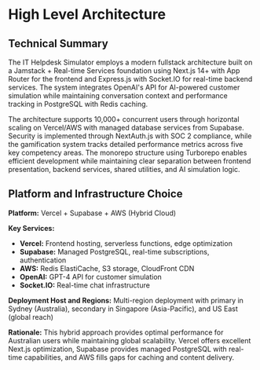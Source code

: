 # High Level Architecture

## Technical Summary

The IT Helpdesk Simulator employs a modern fullstack architecture built on a Jamstack + Real-time Services foundation using Next.js 14+ with App Router for the frontend and Express.js with Socket.IO for real-time backend services. The system integrates OpenAI's API for AI-powered customer simulation while maintaining conversation context and performance tracking in PostgreSQL with Redis caching.

The architecture supports 10,000+ concurrent users through horizontal scaling on Vercel/AWS with managed database services from Supabase. Security is implemented through NextAuth.js with SOC 2 compliance, while the gamification system tracks detailed performance metrics across five key competency areas. The monorepo structure using Turborepo enables efficient development while maintaining clear separation between frontend presentation, backend services, shared utilities, and AI simulation logic.

## Platform and Infrastructure Choice

**Platform:** Vercel + Supabase + AWS (Hybrid Cloud)

**Key Services:**

- **Vercel:** Frontend hosting, serverless functions, edge optimization
- **Supabase:** Managed PostgreSQL, real-time subscriptions, authentication
- **AWS:** Redis ElastiCache, S3 storage, CloudFront CDN
- **OpenAI:** GPT-4 API for customer simulation
- **Socket.IO:** Real-time chat infrastructure

**Deployment Host and Regions:** Multi-region deployment with primary in Sydney (Australia), secondary in Singapore (Asia-Pacific), and US East (global reach)

**Rationale:** This hybrid approach provides optimal performance for Australian users while maintaining global scalability. Vercel offers excellent Next.js optimization, Supabase provides managed PostgreSQL with real-time capabilities, and AWS fills gaps for caching and content delivery.

